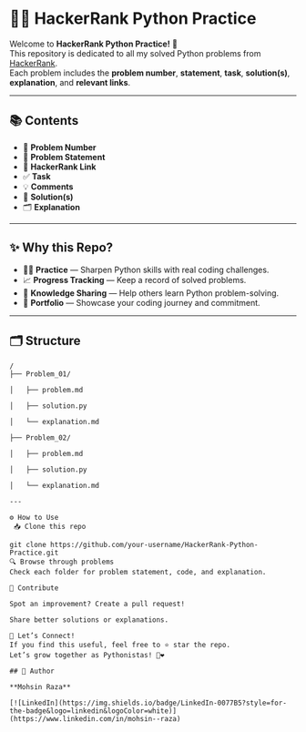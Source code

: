 # 🐍✨ HackerRank Python Practice

Welcome to **HackerRank Python Practice!** 🚀  
This repository is dedicated to all my solved Python problems from [HackerRank](https://www.hackerrank.com/).  
Each problem includes the **problem number**, **statement**, **task**, **solution(s)**, **explanation**, and **relevant links**.  

---

## 📚 Contents

* 📌 **Problem Number**
* 📝 **Problem Statement**
* 🔗 **HackerRank Link**
* ✅ **Task**
* 💡 **Comments**
* 🧩 **Solution(s)**
* 🗂️ **Explanation**

---

## ✨ Why this Repo?

* 👨‍💻 **Practice** — Sharpen Python skills with real coding challenges.
* 📈 **Progress Tracking** — Keep a record of solved problems.
* 🧠 **Knowledge Sharing** — Help others learn Python problem-solving.
* 📂 **Portfolio** — Showcase your coding journey and commitment.

---

## 🗂️ Structure

```plaintext
/
├── Problem_01/

│   ├── problem.md

│   ├── solution.py

│   └── explanation.md

├── Problem_02/

│   ├── problem.md

│   ├── solution.py

│   └── explanation.md

---

⚙️ How to Use
 📥 Clone this repo

git clone https://github.com/your-username/HackerRank-Python-Practice.git
🔍 Browse through problems
Check each folder for problem statement, code, and explanation.

🤝 Contribute

Spot an improvement? Create a pull request!

Share better solutions or explanations.

🌟 Let’s Connect!
If you find this useful, feel free to ⭐️ star the repo.
Let’s grow together as Pythonistas! 🐍❤️

## 👤 Author

**Mohsin Raza**

[![LinkedIn](https://img.shields.io/badge/LinkedIn-0077B5?style=for-the-badge&logo=linkedin&logoColor=white)](https://www.linkedin.com/in/mohsin--raza)
